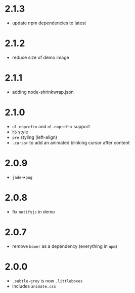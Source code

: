 # 2.1.3
  - update npm dependencies to latest

# 2.1.2
  - reduce size of demo image

# 2.1.1
  - adding node-shrinkwrap.json

# 2.1.0
  - `ul.noprefix` and `ol.noprefix` support
  - `h5` style
  - `pre` styling (left-align)
  - `.cursor` to add an animated blinking cursor after content

# 2.0.9
  - `jade`->`pug`

# 2.0.8
  - fix `notifyjs` in demo

# 2.0.7
  - remove `bower` as a dependency (everything in `npm`)

# 2.0.0
  - `.subtle-grey` is now `.littleboxes`
  - includes `animate.css`
